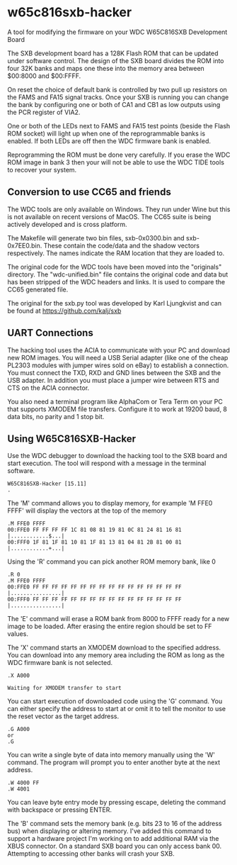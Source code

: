 # w65c816sxb-hacker
A tool for modifying the firmware on your WDC W65C816SXB Development Board

The SXB development board has a 128K Flash ROM that can be updated under
software control. The design of the SXB board divides the ROM into four 32K
banks and maps one these into the memory area between $00:8000 and $00:FFFF.

On reset the choice of default bank is controlled by two pull up resistors
on the FAMS and FA15 signal tracks. Once your SXB is running you can change
the bank by configuring one or both of CA1 and CB1 as low outputs using the
PCR register of VIA2.

One or both of the LEDs next to FAMS and FA15 test points (beside the Flash ROM
socket) will light up when one of the reprogrammable banks is enabled. If both
LEDs are off then the WDC firmware bank is enabled.

Reprogramming the ROM must be done very carefully. If you erase the WDC ROM
image in bank 3 then your will not be able to use the WDC TIDE tools to
recover your system.

## Conversion to use CC65 and friends

The WDC tools are only available on Windows. They run under Wine but this is
not available on recent versions of MacOS. The CC65 suite is being
actively developed and is cross platform.

The Makefile will generate two bin files, sxb-0x0300.bin and sxb-0x7EE0.bin.
These contain the code/data and the shadow vectors respectively. The names
indicate the RAM location that they are loaded to.

The original code for the WDC tools have been moved into the "originals"
directory. The "wdc-unified.bin" file contains the original code and data but
has been stripped of the WDC headers and links. It is used to compare the
CC65 generated file.

The original for the sxb.py tool was developed by Karl Ljungkvist and can
be found at https://github.com/kalj/sxb

## UART Connections

The hacking tool uses the ACIA to communicate with your PC and download new
ROM images. You will need a USB Serial adapter (like one of the cheap PL2303
modules with jumper wires sold on eBay) to establish a connection. You must
connect the TXD, RXD and GND lines between the SXB and the USB adapter. In
addition you must place a jumper wire between RTS and CTS on the ACIA
connector.

You also need a terminal program like AlphaCom or Tera Term on your PC that
supports XMODEM file transfers. Configure it to work at 19200 baud, 8 data
bits, no parity and 1 stop bit.

## Using W65C816SXB-Hacker

Use the WDC debugger to download the hacking tool to the SXB board and start
execution. The tool will respond with a message in the terminal software.

```
W65C816SXB-Hacker [15.11]
.
```
The 'M' command allows you to display memory, for example 'M FFE0 FFFF' will
display the vectors at the top of the memory
```
.M FFE0 FFFF
00:FFE0 FF FF FF FF 1C 81 08 81 19 81 0C 81 24 81 16 81 |............$...|
00:FFF0 1F 81 1F 81 10 81 1F 81 13 81 04 81 2B 81 00 81 |............+...|
```
Using the 'R' command you can pick another ROM memory bank, like 0
```
.R 0
.M FFE0 FFFF
00:FFE0 FF FF FF FF FF FF FF FF FF FF FF FF FF FF FF FF |................|
00:FFF0 FF FF FF FF FF FF FF FF FF FF FF FF FF FF FF FF |................|
```
The 'E' command will erase a ROM bank from 8000 to FFFF ready for a new
image to be loaded. After erasing the entire region should be set to FF
values.

The 'X' command starts an XMODEM download to the specified address. You can
download into any memory area including the ROM as long as the WDC firmware
bank is not selected.
```
.X A000

Waiting for XMODEM transfer to start
```
You can start execution of downloaded code using the 'G' command. You can
either specify the address to start at or omit it to tell the monitor to
use the reset vector as the target address.
```
.G A000
or
.G
```
You can write a single byte of data  into memory manually using the 'W' command.
The program will prompt you to enter another byte at the next address.
```
.W 4000 FF
.W 4001
```
You can leave byte entry mode by pressing escape, deleting the command with
backspace or pressing ENTER.

The 'B' command sets the memory bank (e.g. bits 23 to 16 of the address bus)
when displaying or altering memory. I've added this command to support a
hardware project I'm working on to add additional RAM via the XBUS connector.
On a standard SXB board you can only access bank 00. Attempting to accessing
other banks will crash your SXB.
